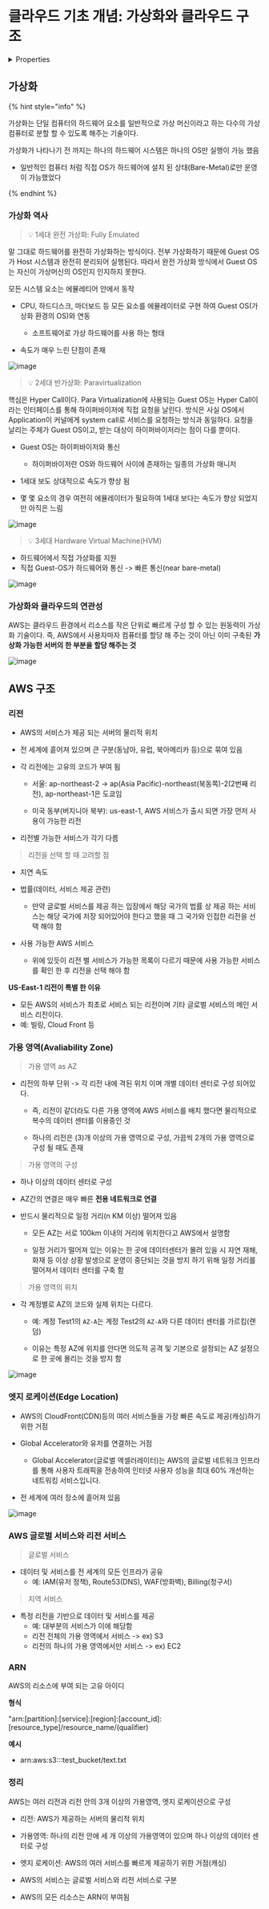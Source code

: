 # 클라우드 기초 개념: 가상화와 클라우드 구조

<details>

<summary>Properties</summary>

:pencil:2024.08.28

:page_facing_up: - [AWS 강의실](https://www.inflearn.com/course/%EC%89%BD%EA%B2%8C-%EC%84%A4%EB%AA%85%ED%95%98%EB%8A%94-aws-%EA%B8%B0%EC%B4%88/dashboard)

:paperclip: [가상화 참고 블로그](https://suyeon96.tistory.com/53#%EC%--%--%EC%-B%-C%EB%A-%-C%--Para%--Virtualization%--%EC%-D%B-%ED%--%B-%ED%--%--%EA%B-%B-)

:paperclip: [가용영역 참고 블로그](https://kangmin517.tistory.com/entry/AWS-1-%EC%9A%A9%EC%96%B4-%EB%B0%8F-%EA%B8%B0%EB%B3%B8-%EC%84%A4%EB%AA%85-%EB%A6%AC%EC%A0%84%EA%B3%BC-%EA%B0%80%EC%9A%A9-%EC%98%81%EC%97%AD-Region-and-Availability-Zone)

:paperclip: [글로벌 엑셀러레이터 참고 블로그](https://velog.io/@khyup0629/AWS-Global-Accelerator)


</details>



## 가상화

{% hint style="info" %}

가상화는 단일 컴퓨터의 하드웨어 요소를 일반적으로 가상 머신이라고 하는 다수의 가상 컴퓨터로 분할 할 수 있도록 해주는 기술이다.

가상화가 나타나기 전 까지는 하나의 하드웨어 시스템은 하나의 OS만 실행이 가능 했음
- 일반적인 컴퓨터 처럼 직접 OS가 하드웨어에 설치 된 상태(Bare-Metal)로만 운영이 가능했었다

{% endhint %}

### 가상화 역사

> :bulb: 1세대 완전 가상화: Fully Emulated

말 그대로 하드웨어를 완전히 가상화하는 방식이다. 전부 가상화하기 때문에 Guest OS가 Host 시스템과 완전히 분리되어 실행된다. 따라서 완전 가상화 방식에서 Guest OS는 자신이 가상머신의 OS인지 인지하지 못한다.


모든 시스템 요소는 에뮬레티어 안에서 동작

- CPU, 하드디스크, 마더보드 등 모든 요소를 에뮬레이터로 구현 하여 Guest OS(가상화 환경의 OS)와 연동

    - 소프트웨어로 가상 하드웨어를 사용 하는 형태

- 속도가 매우 느린 단점이 존재



![image](../../.gitbook/assets/fully_emulated.png)


> :bulb: 2세대 반가상화: Paravirtualization

핵심은 Hyper Call이다. Para Virtualization에 사용되는 Guest OS는 Hyper Call이라는 인터페이스를 통해 하이퍼바이저에 직접 요청을 날린다. 방식은 사실 OS에서 Application이 커널에게 system call로 서비스를 요청하는 방식과 동일하다. 요청을 날리는 주체가 Guest OS이고, 받는 대상이 하이퍼바이저라는 점이 다를 뿐이다.

- Guest OS는 하이퍼바이저와 통신

    - 하이퍼바이저란 OS와 하드웨어 사이에 존재하는 일종의 가상화 매니저

- 1세대 보도 상대적으로 속도가 향상 됨

- 몇 몇 요소의 경우 여전히 에뮬레이터가 필요하여 1세대 보다는 속도가 향상 되었지만 아직은 느림

![image](../../.gitbook/assets/paravirtualization.png)




> :bulb: 3세대 Hardware Virtual Machine(HVM)

- 하드웨어에서 직접 가상화를 지원
- 직접 Guest-OS가 하드웨어와 통신 -> 빠른 통신(near bare-metal)

![image](../../.gitbook/assets/hvm.png)


### 가상화와 클라우드의 연관성

AWS는 클라우드 환경에서 리소스를 작은 단위로 빠르게 구성 할 수 있는 원동력이 가상화 기술이다. 즉, AWS에서 사용자마자 컴퓨터를 할당 해 주는 것이 아닌 이미 구축된 **가상화 가능한 서버의 한 부분을 할당 해주는 것**

![image](../../.gitbook/assets/aws_resource.png)


## AWS 구조

### 리전

- AWS의 서비스가 제공 되는 서버의 물리적 위치

- 전 세계에 흩어져 있으며 큰 구분(동남아, 유럽, 북아메리카 등)으로 묶여 있음

- 각 리전에는 고유의 코드가 부여 됨
    - 서울: ap-northeast-2 -> ap(Asia Pacific)-northeast(북동쪽)-2(2번째 리전), ap-northeast-1은 도쿄임
    
    - 미국 동부(버지니아 북부): us-east-1, AWS 서비스가 출시 되면 가장 먼저 사용이 가능한 리전

- 리전별 가능한 서비스가 각기 다름


> 리전을 선택 할 때 고려할 점

- 지연 속도

- 법률(데이터, 서비스 제공 관련)
    - 만약 글로벌 서비스를 제공 하는 입장에서 해당 국가의 법률 상 제공 하는 서비스는 해당 국가에 저장 되어있어야 한다고 했을 때 그 국가와 인접한 리전을 선택 해야 함

- 사용 가능한 AWS 서비스
    - 위에 있듯이 리전 별 서비스가 가능한 목록이 다르기 때문에 사용 가능한 서비스를 확인 한 후 리전을 선택 해야 함

**US-East-1 리전이 특별 한 이유**

- 모든 AWS의 서비스가 최초로 서비스 되는 리전이며 기타 글로벌 서비스의 메인 서비스 리전이다.
- 예: 빌링, Cloud Front 등

### 가용 영역(Avaliability Zone)

> 가용 영역 as AZ

- 리전의 하부 단위 -> 각 리전 내에 격된 위치 이며 개별 데이터 센터로 구성 되어있다.
    - 즉, 리전이 같더라도 다른 가용 영역에 AWS 서비스를 배치 했다면 물리적으로 복수의 데이터 센터를 이용중인 것

    - 하나의 리전은 (3)개 이상의 가용 영역으로 구성, 가끔씩 2개의 가용 영역으로 구성 될 때도 존재


> 가용 영역의 구성

- 하나 이상의 데이터 센터로 구성

- AZ간의 연결은 매우 빠른 **전용 네트워크로 연결**

- 반드시 물리적으로 일정 거리(n KM 이상) 떨어져 있음
    - 모든 AZ는 서로 100km 이내의 거리에 위치한다고 AWS에서 설명함

    - 일정 거리가 떨어져 있는 이유는 한 곳에 데이터센터가 몰려 있을 시 자연 재해, 화재 등 이상 상황 발생으로 운영이 중단되는 것을 방지 하기 위해 일정 거리를 떨어져서 데이터 센터를 구축 함

> 가용 영역의 위치

- 각 계정별로 AZ의 코드와 실제 위치는 다르다.
    - 예: 계정 Test1의 `AZ-A`는 계정 Test2의 `AZ-A`와 다른 데이터 센터를 가르킴(랜덤)

    - 이유는 특정 AZ에 위치를 안다면 의도적 공격 및 기본으로 설정되는 AZ 설정으로 한 곳에 몰리는 것을 방지 함

![image](../../.gitbook/assets/az.png)


### 엣지 로케이션(Edge Location)

- AWS의 CloudFront(CDN)등의 여러 서비스들을 가장 빠른 속도로 제공(캐싱)하기 위한 거점

- Global Accelerator와 유저를 연결하는 거점
    - Global Accelerator(글로벌 액셀러레이터)는 AWS의 글로벌 네트워크 인프라를 통해 사용자 트래픽을 전송하여 인터넷 사용자 성능을 최대 60% 개선하는 네트워킹 서비스입니다.

- 전 세계에 여러 장소에 흩어져 있음

![image](../../.gitbook/assets/edge_location.png)


### AWS 글로벌 서비스와 리전 서비스

> 글로벌 서비스

- 데이터 및 서비스를 전 세계의 모든 인프라가 공유
    - 예: IAM(유저 정책), Route53(DNS), WAF(방화벽), Billing(청구서)


> 지역 서비스

- 특정 리전을 기반으로 데이터 및 서비스를 제공
    - 예: 대부분의 서비스가 이에 해당함
    - 리전 전체의 가용 영역에서 서비스 -> ex) S3
    - 리전의 하나의 가용 영역에서만 서비스 -> ex) EC2


### ARN

AWS의 리소스에 부여 되는 고유 아이디

**형식**

"arn:[partition]:[service]:[region]:[account_id]:[resource_type]/resource_name/(qualifier)

**예시**
- arn:aws:s3:::test_bucket/text.txt

### 정리

AWS는 여러 리전과 리전 안의 3개 이상의 가용영역, 엣지 로케이션으로 구성

- 리전: AWS가 제공하는 서버의 물리적 위치

- 가용영역: 하나의 리전 안에 세 개 이상의 가용영역이 있으며 하나 이상의 데이터 센터로 구성

- 엣지 로케이션: AWS의 여러 서비스를 빠르게 제공하기 위한 거점(캐싱)

- AWS의 서비스는 글로벌 서비스와 리전 서비스로 구분

- AWS의 모든 리소스는 ARN이 부여됨
